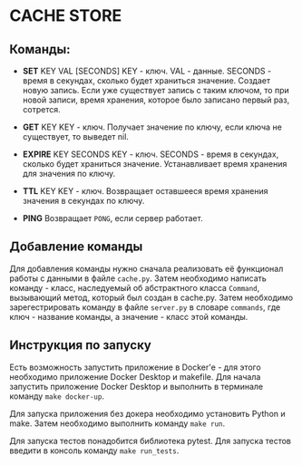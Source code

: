 # CACHE STORE

## Команды:
- **SET** KEY VAL [SECONDS]
KEY - ключ.
VAL - данные.
SECONDS - время в секундах, сколько будет храниться значение.
Создает новую запись.
Если уже существует запись с таким ключом, то при новой записи, время хранения, которое было записано первый раз, сотрется.

- **GET** KEY
KEY - ключ.
Получает значение по ключу, если ключа не существует, то выведет nil.

- **EXPIRE** KEY SECONDS
KEY - ключ.
SECONDS - время в секундах, сколько будет храниться значение.
Устанавливает время хранения для значения по ключу.

- **TTL** KEY
KEY - ключ.
Возвращает оставшееся время хранения значения в секундах по ключу.

- **PING**
Возвращает `PONG`, если сервер работает.

## Добавление команды
Для добавления команды нужно сначала реализовать её функционал работы с данными в файле `cache.py`. Затем необходимо написать команду - класс, наследуемый об абстрактного класса `Command`, вызывающий метод, который был создан в cache.py. Затем необходимо зарегестрировать команду в файле `server.py` в словаре `commands`, где ключ - название команды, а значение - класс этой команды.

## Инструкция по запуску
Есть возможность запустить приложение в Docker'e - для этого необходимо приложение Docker Desktop и makefile. Для начала запустить приложение Docker Desktop и выполнить в терминале команду `make docker-up`.

Для запуска приложения без докера необходимо установить Python и make. Затем необходимо выполнить команду `make run`.

Для запуска тестов понадобится библиотека pytest. Для запуска тестов введити в консоль команду `make run_tests`.
